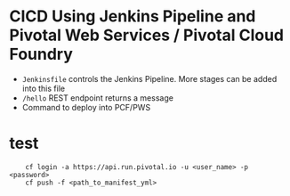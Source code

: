 # CICD Using Jenkins Pipeline and Pivotal Web Services / Pivotal Cloud Foundry
- `Jenkinsfile` controls the Jenkins Pipeline. More stages can be added into this file
- `/hello` REST endpoint returns a message
- Command to deploy into PCF/PWS
# test
    
        cf login -a https://api.run.pivotal.io -u <user_name> -p <password>
        cf push -f <path_to_manifest_yml>
